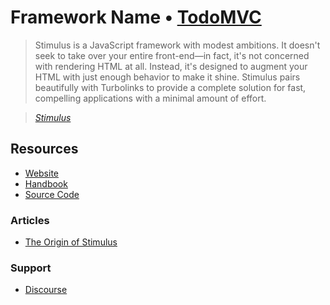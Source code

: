 # Framework Name • [TodoMVC](http://todomvc.com)

> Stimulus is a JavaScript framework with modest ambitions. It doesn't seek to take over your entire front-end—in fact, it's not concerned with rendering HTML at all. Instead, it's designed to augment your HTML with just enough behavior to make it shine. Stimulus pairs beautifully with Turbolinks to provide a complete solution for fast, compelling applications with a minimal amount of effort.

> _[Stimulus](https://stimulusjs.org/)_

## Resources

- [Website](https://stimulusjs.org/)
- [Handbook](https://stimulusjs.org/handbook/introduction)
- [Source Code](https://github.com/stimulusjs/stimulus)

### Articles

- [The Origin of Stimulus](https://stimulusjs.org/handbook/introduction)

### Support

- [Discourse](https://discourse.stimulusjs.org/)
